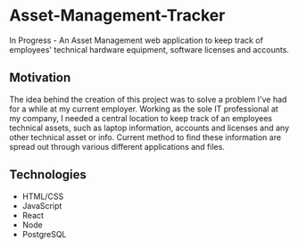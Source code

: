 # Asset-Management-Tracker
In Progress - An Asset Management web application to keep track of employees' technical hardware equipment, software licenses and accounts.

## Motivation
The idea behind the creation of this project was to solve a problem I've had for a while at my current employer. Working as the sole IT professional at my company, I needed a central location to keep track of an employees technical assets, such as laptop information, accounts and licenses and any other technical asset or info. Current method to find these information are spread out through various different applications and files.

## Technologies
 - HTML/CSS
 - JavaScript
 - React
 - Node
 - PostgreSQL

